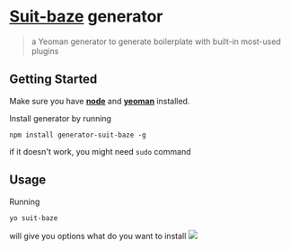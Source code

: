 # [Suit-baze](https://github.com/ImBobby/suit-baze) generator


> a Yeoman generator to generate boilerplate with built-in most-used plugins

## Getting Started

Make sure you have **[node](http://nodejs.org/download/)** and **[yeoman](http://yeoman.io/)** installed.


Install generator by running
```
npm install generator-suit-baze -g
```
if it doesn't work, you might need `sudo` command

## Usage

Running
```
yo suit-baze
```
will give you options what do you want to install
![](http://oi66.tinypic.com/2r3ecfs.jpg)
